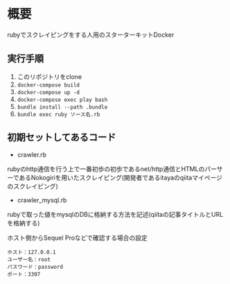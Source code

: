 # 概要
rubyでスクレイピングをする人用のスターターキットDocker

## 実行手順
1. このリポジトリをclone
1. `docker-compose build`
1. `docker-compose up -d`
1. `docker-compose exec play bash`
1. `bundle install --path .bundle`
1. `bundle exec ruby ソース名.rb`

## 初期セットしてあるコード
* crawler.rb

rubyのhttp通信を行う上で一番初歩の初歩であるnet/http通信とHTMLのパーサーであるNokogiriを用いたスクレイピング(開発者であるitayaのqiitaマイページのスクレイピング)

* crawler_mysql.rb

rubyで取った値をmysqlのDBに格納する方法を記述(qiitaの記事タイトルとURLを格納する)

ホスト側からSequel Proなどで確認する場合の設定
```
ホスト：127.0.0.1
ユーザー名：root
パスワード：password
ポート：3307
```